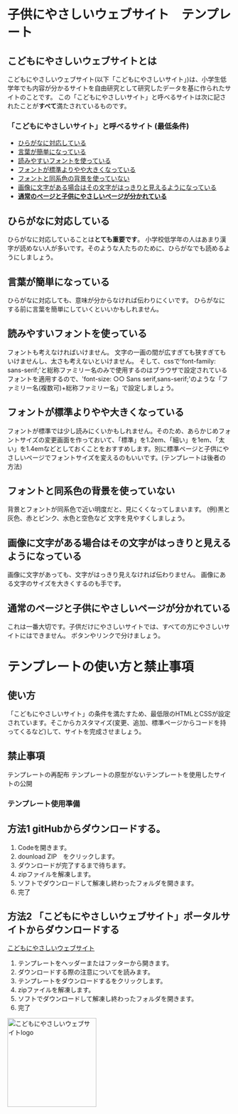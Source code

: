 # 子供にやさしいウェブサイト　テンプレート

## こどもにやさしいウェブサイトとは

こどもにやさしいウェブサイト(以下「こどもにやさしいサイト」)は、小学生低学年でも内容が分かるサイトを自由研究として研究したデータを基に作られたサイトのことです。
この「こどもにやさしいサイト」と呼べるサイトは次に記されたことが**すべて**満たされているものです。
### 「こどもにやさしいサイト」と呼べるサイト **(最低条件)**
* [ひらがなに対応している](#sa1)
* [言葉が簡単になっている](#sa2)
* [読みやすいフォントを使っている](#sa3)
* [フォントが標準よりやや大きくなっている](#sa4)
* [フォントと同系色の背景を使っていない](#sa5)
* [画像に文字がある場合はその文字がはっきりと見えるようになっている](#sa6)
* [**通常のページと子供にやさしいページが分かれている**](#sa7)

<a id="sa1"></a>
## ひらがなに対応している
ひらがなに対応していることは**とても重要です**。
小学校低学年の人はあまり漢字が読めない人が多いです。そのような人たちのために、ひらがなでも読めるようにしましょう。

<a id="sa2"></a>
## 言葉が簡単になっている
ひらがなに対応しても、意味が分からなければ伝わりにくいです。
ひらがなにする前に言葉を簡単にしていくといいかもしれません。

<a id="sa3"></a>
## 読みやすいフォントを使っている
フォントも考えなければいけません。
文字の一画の間が広すぎても狭すぎてもいけませんし、太さも考えないといけません。
そして、cssで'font-family: sans-serif;'と総称ファミリー名のみで使用するのはブラウザで設定されているフォントを適用するので、'font-size: ○○ Sans serif,sans-serif;'のような「ファミリー名(複数可)+総称ファミリー名」で設定しましょう。

<a id="sa4"></a>
## フォントが標準よりやや大きくなっている
フォントが標準では少し読みにくいかもしれません。そのため、あらかじめフォントサイズの変更画面を作っておいて、「標準」を1.2em、「細い」を1em、「太い」を1.4emなどとしておくことをおすすめします。別に標準ページと子供にやさしいページでフォントサイズを変えるのもいいです。(テンプレートは後者の方法)

<a id="sa5"></a>
## フォントと同系色の背景を使っていない
背景とフォントが同系色で近い明度だと、見にくくなってしまいます。
(例)黒と灰色、赤とピンク、水色と空色など
文字を見やすくしましょう。

<a id="sa6"></a>
## 画像に文字がある場合はその文字がはっきりと見えるようになっている
画像に文字があっても、文字がはっきり見えなければ伝わりません。
画像にある文字のサイズを大きくするのも手です。

<a id="sa7"></a>
## 通常のページと子供にやさしいページが分かれている
これは一番大切です。子供だけにやさしいサイトでは、すべての方にやさしいサイトにはできません。
ボタンやリンクで分けましょう。

# テンプレートの使い方と禁止事項
## 使い方
「こどもにやさしいサイト」の条件を満たすため、最低限のHTMLとCSSが設定されています。そこからカスタマイズ(変更、追加、標準ページからコードを持ってくるなど)して、サイトを完成させましょう。
## 禁止事項
テンプレートの再配布
テンプレートの原型がないテンプレートを使用したサイトの公開

### テンプレート使用準備
## 方法1 gitHubからダウンロードする。
1. Codeを開きます。
2. dounload ZIP　をクリックします。
3. ダウンロードが完了するまで待ちます。
4. zipファイルを解凍します。
5. ソフトでダウンロードして解凍し終わったフォルダを開きます。
6. 完了

## 方法2 「こどもにやさしいウェブサイト」ポータルサイトからダウンロードする
[こどもにやさしいウェブサイト](https://minibasedevloper.github.io/cfw/)
1. テンプレートをヘッダーまたはフッターから開きます。
2. ダウンロードする際の注意についてを読みます。
3. テンプレートをダウンロードするをクリックします。
4. zipファイルを解凍します。
5. ソフトでダウンロードして解凍し終わったフォルダを開きます。
6. 完了




<img src="https://user-images.githubusercontent.com/85016704/171835977-dba7c199-4e8f-4c78-89af-47be418408aa.png" width="200" alt="こどもにやさしいウェブサイトlogo">
